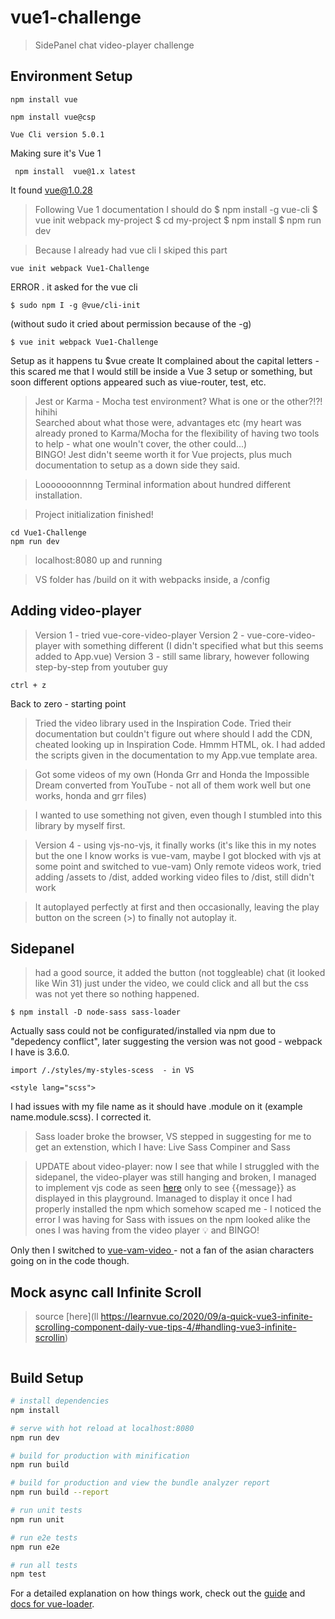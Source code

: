# vue1-challenge

> SidePanel chat video-player challenge

## Environment Setup

```
npm install vue
```

```
npm install vue@csp
```

```
Vue Cli version 5.0.1
```

Making sure it's Vue 1

```
 npm install  vue@1.x latest
```

It found vue@1.0.28

> Following Vue 1 documentation I should do
> $ npm install -g vue-cli
> $ vue init webpack my-project
> $ cd my-project
> $ npm install
> $ npm run dev

> Because I already had vue cli I skiped this part

```
vue init webpack Vue1-Challenge
```

ERROR . it asked for the vue cli

```
$ sudo npm I -g @vue/cli-init
```

(without sudo it cried about permission because of the -g)

```
$ vue init webpack Vue1-Challenge
```

Setup as it happens tu $vue create
It complained about the capital letters - this scared me that I would still be inside a Vue 3 setup or something, but soon different options appeared such as viue-router, test, etc.

> Jest or Karma - Mocha test environment?
> What is one or the other?!?! hihihi<br>
> Searched about what those were, advantages etc (my heart was already proned to Karma/Mocha for the flexibility of having two tools to help - what one wouln't cover, the other could...)<br>
> BINGO! Jest didn't seeme worth it for Vue projects, plus much documentation to setup as a down side they said.

> Looooooonnnng Terminal information about hundred different installation.

> Project initialization finished!

```
cd Vue1-Challenge
npm run dev
```

> localhost:8080 up and running

> VS folder has /build on it with webpacks inside, a /config

## Adding video-player

> Version 1 - tried vue-core-video-player
> Version 2 - vue-core-video-player with something different (I didn't specified what but this seems added to App.vue)
> Version 3 - still same library, however following step-by-step from youtuber guy

```
ctrl + z
```

Back to zero - starting point

> Tried the video library used in the Inspiration Code. Tried their documentation but couldn't figure out where should I add the CDN, cheated looking up in Inspiration Code. Hmmm HTML, ok. I had added the scripts given in the documentation to my App.vue template area.

> Got some videos of my own (Honda Grr and Honda the Impossible Dream converted from YouTube - not all of them work well but one works, honda and grr files)

> I wanted to use something not given, even though I stumbled into this library by myself first.

> Version 4 - using vjs-no-vjs, it finally works (it's like this in my notes but the one I know works is vue-vam, maybe I got blocked with vjs at some point and switched to vue-vam)
> Only remote videos work, tried adding /assets to /dist, added working video files to /dist, still didn't work

> It autoplayed perfectly at first and then occasionally, leaving the play button on the screen (>) to finally not autoplay it.

## Sidepanel

> had a good source, it added the button (not toggleable) chat (it looked like Win 31) just under the video, we could click and all but the css was not yet there so nothing happened.<br>

```
$ npm install -D node-sass sass-loader
```

Actually sass could not be configurated/installed via npm due to "depedency conflict", later suggesting the version was not good - webpack I have is 3.6.0.

```
import /./styles/my-styles-scess  - in VS

<style lang="scss">
```

I had issues with my file name as it should have .module on it (example name.module.scss). I corrected it.

> Sass loader broke the browser, VS stepped in suggesting for me to get an extenstion, which I have: Live Sass Compiner and Sass

> UPDATE about video-player: now I see that while I struggled with the sidepanel, the video-player was still hanging and broken, I managed to implement vjs code as seen [here](https://jsfiddle.net/u69gnx90/) only to see {{message}} as displayed in this playground. Imanaged to display it once I had properly installed the npm which somehow scaped me - I noticed the error I was having for Sass with issues on the npm looked alike the ones I was having from the video player 💡 and BINGO!

Only then I switched to [vue-vam-video ](https://github.com/maomincoding/vue-vam-video)- not a fan of the asian characters going on in the code though.

## Mock async call Infinite Scroll

> source [here](ll https://learnvue.co/2020/09/a-quick-vue3-infinite-scrolling-component-daily-vue-tips-4/#handling-vue3-infinite-scrollin)

```

```

## Build Setup

```bash
# install dependencies
npm install

# serve with hot reload at localhost:8080
npm run dev

# build for production with minification
npm run build

# build for production and view the bundle analyzer report
npm run build --report

# run unit tests
npm run unit

# run e2e tests
npm run e2e

# run all tests
npm test
```

For a detailed explanation on how things work, check out the [guide](http://vuejs-templates.github.io/webpack/) and [docs for vue-loader](http://vuejs.github.io/vue-loader).
